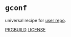 # `gconf`

universal recipe for [user repo](../themartiancompany/ur).

[PKGBUILD](PKGBUILD)
[LICENSE](COPYING)
